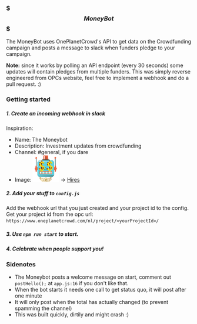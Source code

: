 ### $$$ MoneyBot $$$

The MoneyBot uses OnePlanetCrowd's API to get data on the Crowdfunding campaign and posts a message to slack when funders pledge to your campaign.  

**Note:** since it works by polling an API endpoint (every 30 seconds) some updates will contain pledges from multiple funders. This was simply reverse engineered from OPCs website, feel free to implement a webhook and do a pull request. :)

### Getting started

##### 1. Create an incoming webhook in slack

Inspiration:
- Name: The Moneybot
- Description: Investment updates from crowdfunding
- Channel: #general, if you dare
- Image: ![](/Moneybot_small.jpg?raw=true "The Moneybot #swag") -> [Hires](/Moneybot_large.jpg?raw=true)

##### 2. Add your stuff to `config.js`

Add the webhook url that you just created and your project id to the config.  
Get your project id from the opc url: `https://www.oneplanetcrowd.com/nl/project/<yourProjectId>/`

##### 3. Use `npm run start` to start.  

##### 4. Celebrate when people support you!

### Sidenotes

- The Moneybot posts a welcome message on start, comment out `postHello();` at `app.js:16` if you don't like that.
- When the bot starts it needs one call to get status quo, it will post after one minute
- It will only post when the total has actually changed (to prevent spamming the channel)
- This was built quickly, dirtily and might crash :)
